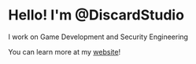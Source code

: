 # Hello! I'm @DiscardStudio

I work on Game Development and Security Engineering

You can learn more at my [website](https://discard.studio)!
